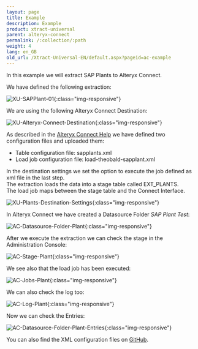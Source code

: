 ```yaml
---
layout: page
title: Example
description: Example
product: xtract-universal
parent: alteryx-connect
permalink: /:collection/:path
weight: 4
lang: en_GB
old_url: /Xtract-Universal-EN/default.aspx?pageid=ac-example
---
```


In this example we will extract SAP Plants to Alteryx Connect. 

We have defined the following extraction:

![XU-SAPPlant-01](/img/content/XU-SAPPlant-01.png){:class="img-responsive"}

We are using the following Alteryx Connect Destination: 

![XU-Alteryx-Connect-Destination](/img/content/XU-Alteryx-Connect-Destination.png){:class="img-responsive"}

As described in the [Alteryx Connect Help](https://help.alteryx.com/developer/current/Connect/Examples/Examples.htm?TocPath=SDKs|Build%20Connect%20Loaders|Examples|_____0) we have defined two configuration files and uploaded them:
- Table configuration file: sapplants.xml
- Load job configuration file: load-theobald-sapplant.xml

In the destination settings we set the option to execute the job defined as xml file in the last step.<br> 
The extraction loads the data into a stage table called EXT_PLANTS. <br>
The load job maps between the stage table and the Connect Interface. <br>

![XU-Plants-Destination-Settings](/img/content/XU-Plants-Destination-Settings.png){:class="img-responsive"}

In Alteryx Connect we have created a Datasource Folder *SAP Plant Test*:

![AC-Datasource-Folder-Plant](/img/content/AC-Datasource-Folder-Plant.png){:class="img-responsive"}

After we execute the extraction we can check the stage in the Administration Console:

![AC-Stage-Plant](/img/content/AC-Stage-Plant.png){:class="img-responsive"}

We see also that the load job has been executed: 

![AC-Jobs-Plant](/img/content/AC-Jobs-Plant.png){:class="img-responsive"}

We can also check the log too: 

![AC-Log-Plant](/img/content/AC-Log-Plant.png){:class="img-responsive"}

Now we can check the Entries:

![AC-Datasource-Folder-Plant-Entries](/img/content/AC-Datasource-Folder-Plant-Entries.png){:class="img-responsive"}

You can also find the XML configuration files on [GitHub](https://github.com/KhoderElzein/theobaldsoftware/tree/master/Xtract%20Universal%20Alteryx%20Connect/SAP%20Plant).